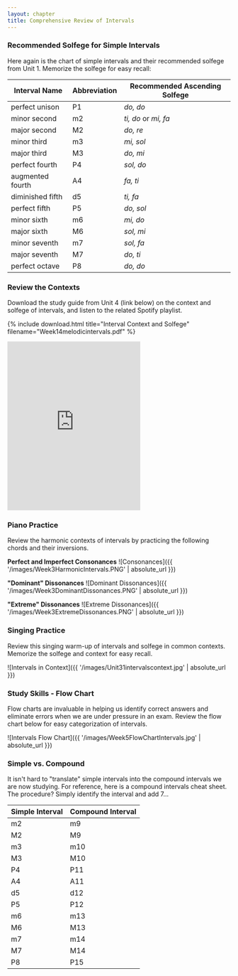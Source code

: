 ```yaml
---
layout: chapter
title: Comprehensive Review of Intervals 
---
```

### Recommended Solfege for Simple Intervals

Here again is the chart of simple intervals and their recommended solfege from Unit 1. Memorize the solfege for easy recall:

|**Interval Name**   |**Abbreviation**|**Recommended Ascending Solfege**|
|--------------------|----------------|---------------------------------|
|perfect unison      | P1             |*do, do*                         |
|minor second        | m2             |*ti, do* or *mi, fa*             |
|major second        | M2             |*do, re*                         |
|minor third         | m3             |*mi, sol*                        |
|major third         | M3             |*do, mi*                         |
|perfect fourth      | P4             |*sol, do*                        |
|augmented fourth    | A4             |*fa, ti*                         |
|diminished fifth    | d5             |*ti, fa*                         |
|perfect fifth       | P5             |*do, sol*                        |
|minor sixth         | m6             |*mi, do*                         |
|major sixth         | M6             |*sol, mi*                        |
|minor seventh       | m7             |*sol, fa*                        |
|major seventh       | M7             |*do, ti*                         |
|perfect octave      | P8             |*do, do*                         |

### Review the Contexts

Download the study guide from Unit 4 (link below) on the context and solfege of intervals, and listen to the related Spotify playlist.

{% include download.html title="Interval Context and Solfege" filename="Week14melodicintervals.pdf" %}

<iframe src="https://open.spotify.com/embed/user/mirandawilson/playlist/3oN3mV2Gv5DtxxlnjEFqsc" width="300" height="380" frameborder="0" allowtransparency="true" allow="encrypted-media"></iframe>

### Piano Practice

Review the harmonic contexts of intervals by practicing the following chords and their inversions.

**Perfect and Imperfect Consonances**
![Consonances]({{ '/images/Week3HarmonicIntervals.PNG' | absolute_url }})

**"Dominant" Dissonances**
![Dominant Dissonances]({{ '/images/Week3DominantDissonances.PNG' | absolute_url }})

**"Extreme" Dissonances**
![Extreme Dissonances]({{ '/images/Week3ExtremeDissonances.PNG' | absolute_url }})

### Singing Practice

Review this singing warm-up of intervals and solfege in common contexts. Memorize the solfege and context for easy recall.

![Intervals in Context]({{ '/images/Unit31intervalscontext.jpg' | absolute_url }})

### Study Skills - Flow Chart

Flow charts are invaluable in helping us identify correct answers and eliminate errors when we are under pressure in an exam. Review the flow chart below for easy categorization of intervals.

![Intervals Flow Chart]({{ '/images/Week5FlowChartIntervals.jpg' | absolute_url }})

### Simple vs. Compound

It isn't hard to "translate" simple intervals into the compound intervals we are now studying. For reference, here is a compound intervals cheat sheet. The procedure? Simply identify the interval and add 7...

Simple Interval | Compound Interval
--- | --- 
m2 | m9 
M2 | M9 
m3 | m10
M3 | M10 
P4 | P11
A4 | A11
d5 | d12 
P5 | P12 
m6 | m13
M6 | M13 
m7 | m14 
M7 | M14 
P8 | P15